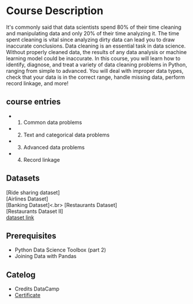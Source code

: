# Course Description
It's commonly said that data scientists spend 80% of their time cleaning and manipulating data and only 20% of their time analyzing it. The time spent cleaning is vital since analyzing dirty data can lead you to draw inaccurate conclusions. Data cleaning is an essential task in data science. Without properly cleaned data, the results of any data analysis or machine learning model could be inaccurate. In this course, you will learn how to identify, diagnose, and treat a variety of data cleaning problems in Python, ranging from simple to advanced. You will deal with improper data types, check that your data is in the correct range, handle missing data, perform record linkage, and more!

## course entries

- 1. Common data problems

- 2. Text and categorical data problems

- 3. Advanced data problems

- 4. Record linkage

## Datasets

[Ride sharing dataset] </br>
[Airlines Dataset]</br>
[Banking Dataset]<.br>
[Restaurants Dataset] </br>
[Restaurants Dataset II] </br>
[dataset link]("Dataset/")
## Prerequisites
- Python Data Science Toolbox (part 2)
- Joining Data with Pandas
## Catelog
- Credits DataCamp
- [Certificate]("https://www.datacamp.com/statement-of-accomplishment/course/34d691f26b0ceedd8f7ec4770cc5a7fee79eb823")

